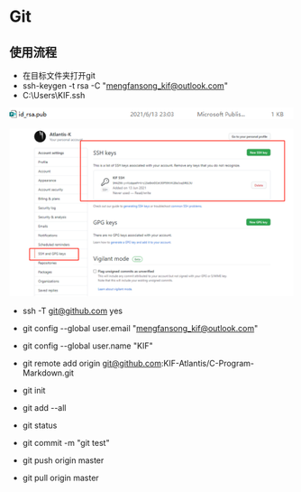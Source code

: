 # Git



## 使用流程

+ 在目标文件夹打开git
+ ssh-keygen -t rsa -C "mengfansong_kif@outlook.com"
+ C:\Users\KIF\.ssh  

![image-20210613234445463](GIT.assets/image-20210613234445463.png)

![image-20210613235009139](GIT.assets/image-20210613235009139.png)

+ ssh -T git@github.com  yes

+ git config --global user.email "mengfansong_kif@outlook.com"

+ git config --global user.name "KIF"

  

+ git remote add origin git@github.com:KIF-Atlantis/C-Program-Markdown.git

+ git init

+ git add --all

+ git status

+ git commit -m "git test"

+ git push origin master

+ git pull origin master

